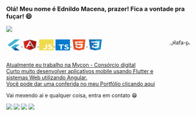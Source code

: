 ### Olá! Meu nome é Ednildo Macena, prazer! Fica a vontade pra fuçar! 😄

<div align="left">
  <a href="https://github.com/nildomacena">
  <img height="180em" src="https://github-readme-stats.vercel.app/api/top-langs/?username=nildomacena&layout=compact&langs_count=7&theme=onedark"/>
</div>
<div style="display: inline_block"><br>
  <img align="center" alt="Flutter" height="30" width="40" src="https://raw.githubusercontent.com/devicons/devicon/master/icons/flutter/flutter-original.svg">
  <img align="center" alt="Angular" height="30" width="40" src="https://raw.githubusercontent.com/devicons/devicon/master/icons/angularjs/angularjs-original.svg">
  <img align="center" alt="JS" height="30" width="40" src="https://raw.githubusercontent.com/devicons/devicon/master/icons/javascript/javascript-plain.svg">
  <img align="center" alt="TS" height="30" width="40" src="https://raw.githubusercontent.com/devicons/devicon/master/icons/typescript/typescript-plain.svg">
  <img align="center" alt="HTML" height="30" width="40" src="https://raw.githubusercontent.com/devicons/devicon/master/icons/html5/html5-original.svg">
  <img align="center" alt="CSS" height="30" width="40" src="https://raw.githubusercontent.com/devicons/devicon/master/icons/css3/css3-original.svg">
  <img align="right" alt="Rafa-pic" height="150" style="border-radius:50px;" src="https://firebasestorage.googleapis.com/v0/b/mymenu-40ca7.appspot.com/o/avatar.jfif?alt=media&token=07d99c9e-f534-4c12-95e4-7b62ddf068a6">
</div>
  
  ##

Atualmente eu trabalho na Mycon - Consórcio digital<br>
Curto muito desenvolver aplicativos mobile usando Flutter e sistemas Web utilizando Angular.<br>
Você pode dar uma conferida no meu [Portfólio clicando aqui](https://bit.ly/nildo-macena)<br>

Vai mexendo aí e qualquer coisa, entra em contato 😁

<div> 
  <a href="https://www.linkedin.com/in/ednildo-macena" target="_blank"><img src="https://img.shields.io/badge/-LinkedIn-%230077B5?style=for-the-badge&logo=linkedin&logoColor=white" target="_blank"></a>
  <a href = "mailto:ednildo@outlook.com.br"><img src="https://img.shields.io/badge/-Outlook-%23333?style=for-the-badge&logo=gmail&logoColor=white" target="_blank"></a>
  <a href = "https://t.me/NildoMacena"><img src="https://img.shields.io/badge/Telegram-7289DA?style=for-the-badge&logo=telegram&logoColor=white" target="_blank"></a>
  <a href="https://instagram.com/nildinhomacena" target="_blank"><img src="https://img.shields.io/badge/-Instagram-%23E4405F?style=for-the-badge&logo=instagram&logoColor=white" target="_blank"></a>
</div>
